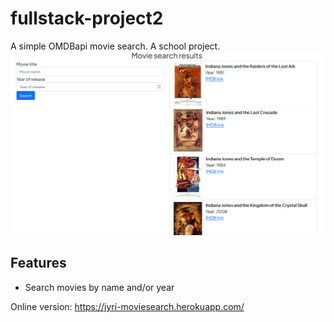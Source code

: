 # fullstack-project2
 
A simple OMDBapi movie search. A school project.
![guestbook screenshot](/images/moviesearch.png)

## Features
* Search movies by name and/or year

Online version: https://jyri-moviesearch.herokuapp.com/
